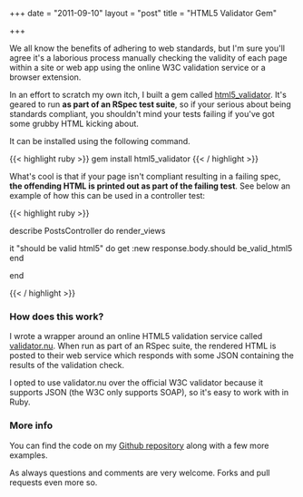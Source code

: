 +++
date = "2011-09-10"
layout = "post"
title = "HTML5 Validator Gem"

+++

We all know the benefits of adhering to web standards, but I'm sure you'll agree it's a laborious process manually checking the validity of each page within a site or web app using the online W3C validation service or a browser extension.

In an effort to scratch my own itch, I built a gem called [html5_validator](https://rubygems.org/gems/html5_validator). It's geared to run **as part of an RSpec test suite**, so if your serious about being standards compliant, you shouldn't mind your tests failing if you've got some grubby HTML kicking about.

It can be installed using the following command.

{{< highlight ruby >}}
gem install html5_validator
{{< / highlight >}}

What's cool is that if your page isn't compliant resulting in a failing spec, **the offending HTML is printed out as part of the failing test**. See below an example of how this can be used in a controller test:

{{< highlight ruby >}}

describe PostsController do
  render_views

  it "should be valid html5" do
    get :new
    response.body.should be_valid_html5
  end

end

{{< / highlight >}}

### How does this work?

I wrote a wrapper around an online HTML5 validation service called [validator.nu](http://validator.nu/). When run as part of an RSpec suite, the rendered HTML is posted to their web service which responds with some JSON containing the results of the validation check.

I opted to use validator.nu over the official W3C validator because it supports JSON (the W3C only supports SOAP), so it's easy to work with in Ruby.

### More info

You can find the code on my [Github repository](https://github.com/damian/html5_validator) along with a few more examples.

As always questions and comments are very welcome. Forks and pull requests even more so.
